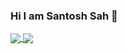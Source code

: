 ### Hi I am Santosh Sah 👋

<a href="https://github.com/sahsantoshh">
  <img align="center" src="https://github-readme-stats.vercel.app/api?username=shakyaprasen&show_icons=true&theme=synthwave&count_private=true&include_all_commits=true" />
</a>
<a href="https://github.com/sahsantoshh">
  <img align="center" src="https://github-readme-stats.vercel.app/api/top-langs/?username=shakyaprasen&show_icons=true&theme=synthwave&count_private=true&layout=compact&langs_count=10" />
</a>
